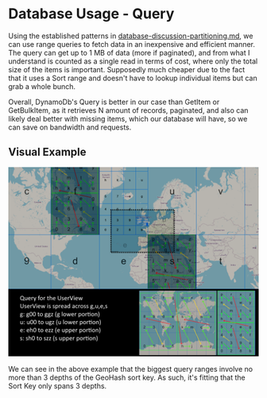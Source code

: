 # Database Usage - Query

Using the established patterns in [database-discussion-partitioning.md](database-discussion-partitioning.md), we can use range queries to fetch data in an inexpensive and efficient manner. The query can get up to 1 MB of data (more if paginated), and from what I understand is counted as a single read in terms of cost, where only the total size of the items is important. Supposedly much cheaper due to the fact that it uses a Sort range and doesn't have to lookup individual items but can grab a whole bunch.

Overall, DynamoDb's Query is better in our case than GetItem or GetBulkItem, as it retrieves N amount of records, paginated, and also can likely deal better with missing items, which our database will have, so we can save on bandwidth and requests.

## Visual Example

![user-view-and-queries-example](img\user-view-and-queries-example.png)

We can see in the above example that the biggest query ranges involve no more than 3 depths of the GeoHash sort key. As such, it's fitting that the Sort Key only spans 3 depths.
